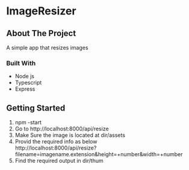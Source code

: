 # ImageResizer
## About The Project
A simple app that resizes images

### Built With
* Node js
* Typescript
* Express

<!-- GETTING STARTED -->
## Getting Started
  <ol>
  <li> 
    npm -start
  </li>
    <li>
       Go to http://localhost:8000/api/resize
  </li>  
  <li>
Make Sure the image is located at dir/assets 
  </li>
  <li>
Provid the required info as below <br>http://localhost:8000/api/resize?filename=imagename.extension&height=+number&width=+number
</li>
<li>Find the required output in dir/thum</li>